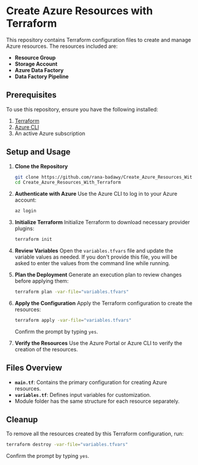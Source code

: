 # Create Azure Resources with Terraform

This repository contains Terraform configuration files to create and manage Azure resources. The resources included are:

- **Resource Group**
- **Storage Account**
- **Azure Data Factory**
- **Data Factory Pipeline**

## Prerequisites

To use this repository, ensure you have the following installed:

1. [Terraform](https://www.terraform.io/downloads)
2. [Azure CLI](https://learn.microsoft.com/en-us/cli/azure/install-azure-cli)
3. An active Azure subscription

## Setup and Usage

1. **Clone the Repository**
   ```bash
   git clone https://github.com/rana-badawy/Create_Azure_Resources_With_Terraform.git
   cd Create_Azure_Resources_With_Terraform
   ```

2. **Authenticate with Azure**
   Use the Azure CLI to log in to your Azure account:
   ```bash
   az login
   ```

4. **Initialize Terraform**
   Initialize Terraform to download necessary provider plugins:
   ```bash
   terraform init
   ```

5. **Review Variables**
   Open the `variables.tfvars` file and update the variable values as needed. If you don't provide this file, you will be asked to enter the values from the command line while running.

6. **Plan the Deployment**
   Generate an execution plan to review changes before applying them:
   ```bash
   terraform plan -var-file="variables.tfvars"
   ```

7. **Apply the Configuration**
   Apply the Terraform configuration to create the resources:
   ```bash
   terraform apply -var-file="variables.tfvars"
   ```
   Confirm the prompt by typing `yes`.

8. **Verify the Resources**
   Use the Azure Portal or Azure CLI to verify the creation of the resources.

## Files Overview

- **`main.tf`**: Contains the primary configuration for creating Azure resources.
- **`variables.tf`**: Defines input variables for customization.
- Module folder has the same structure for each resource separately.

## Cleanup

To remove all the resources created by this Terraform configuration, run:
```bash
terraform destroy -var-file="variables.tfvars"
```
Confirm the prompt by typing `yes`.
